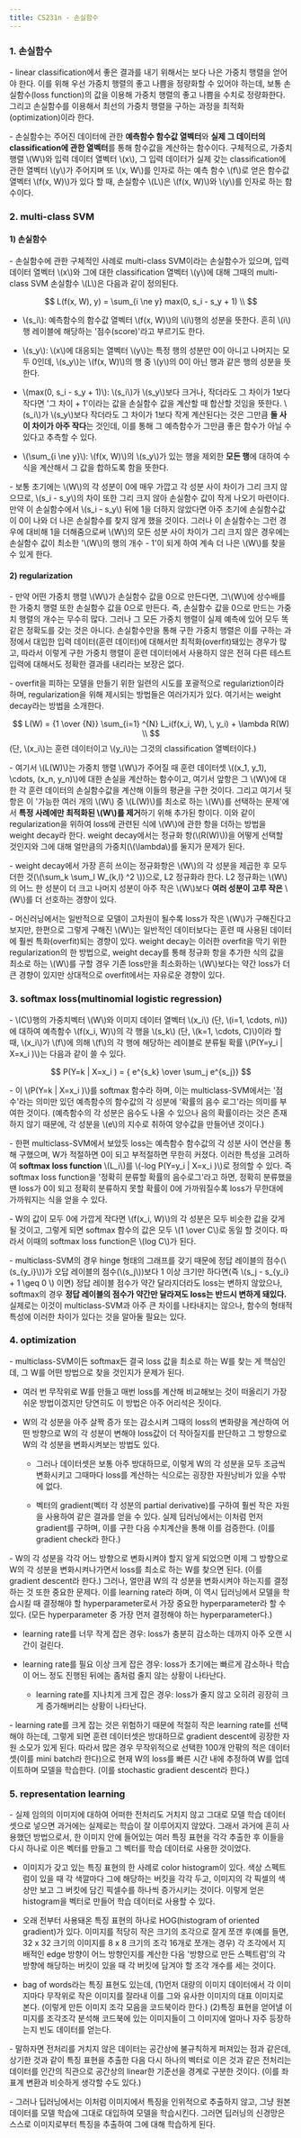 ```yaml
---
title: CS231n - 손실함수
---
```



### 1. 손실함수

\- linear classification에서 좋은 결과를 내기 위해서는 보다 나은 가중치 행렬을 얻어야 한다. 이를 위해 우선 가중치 행렬의 좋고 나쁨을 정량화할 수 있어야 하는데, 보통 손실함수(loss function)의 값을 이용해 가중치 행렬의 좋고 나쁨을 수치로 정량화한다. 그리고 손실함수를 이용해서 최선의 가중치 행렬을 구하는 과정을 최적화(optimization)이라 한다.

\- 손실함수는 주어진 데이터에 관한 **예측함수 함수값 열벡터**와 **실제 그 데이터의 classification에 관한 열벡터**를 통해 함수값을 계산하는 함수이다. 구체적으로, 가중치 행렬 \\(W\\)와 입력 데이터 열벡터 \\(x\\), 그 입력 데이터가 실제 갖는 classification에 관한 열벡터 \\(y\\)가 주어지며 또 \\(x, W\\)를 인자로 하는 예측 함수 \\(f\\)로 얻은 함수값 열벡터 \\(f(x, W)\\)가 있다 할 때, 손실함수 \\(L\\)은 \\(f(x, W)\\)와 \\(y\\)를 인자로 하는 함수이다.


### 2. multi-class SVM

#### 1) 손실함수

\- 손실함수에 관한 구체적인 사례로 multi-class SVM이라는 손실함수가 있으며, 입력 데이터 열벡터 \\(x\\)와 그에 대한 classification 열벡터 \\(y\\)에 대해 그때의 multi-class SVM 손실함수 \\(L\\)은 다음과 같이 정의된다.

$$
L(f(x, W), y) = \sum_{i \ne y} max(0,  s_i - s_y + 1) \\
$$


- \\(s_i\\): 예측함수의 함수값 열벡터 \\(f(x, W)\\)의 \\(i\\)행의 성분을 뜻한다. 흔히 \\(i\\)행 레이블에 해당하는 '점수(score)'라고 부르기도 한다.

- \\(s_y\\): \\(x\\)에 대응되는 열벡터 \\(y\\)는 특정 행의 성분만 0이 아니고 나머지는 모두 0인데, \\(s_y\\)는 \\(f(x, W)\\)의 행 중 \\(y\\)의 0이 아닌 행과 같은 행의 성분을 뜻한다.

- \\(max(0, s_i - s_y + 1)\\): \\(s_i\\)가 \\(s_y\\)보다 크거나, 작더라도 그 차이가 1보다 작다면 '그 차이 + 1'이라는 값을 손실함수 값을 계산할 때 합산할 것임을 뜻한다. \\(s_i\\)가 \\(s_y\\)보다 작더라도 그 차이가 1보다 작게 계산된다는 것은 그만큼 **둘 사이 차이가 아주 작다**는 것인데, 이를 통해 그 예측함수가 그만큼 좋은 함수가 아닐 수 있다고 추측할 수 있다.

- \\(\sum_{i \ne y}\\): \\(f(x, W)\\)의 \\(s_y\\)가 있는 행을 제외한 **모든 행**에 대하여 수식을 계산해서 그 값을 합하도록 함을 뜻한다.


\- 보통 초기에는 \\(W\\)의 각 성분이 0에 매우 가깝고 각 성분 사이 차이가 그리 크지 않으므로, \\(s_i - s_y\\)의 차이 또한 그리 크지 않아 손실함수 값이 작게 나오기 마련이다. 만약 이 손실함수에서 \\(s_i - s_y\\) 뒤에 1을 더하지 않았다면 아주 초기에 손실함수값이 0이 나와 더 나은 손실함수를 찾지 않게 했을 것이다. 그러나 이 손실함수는 그런 경우에 대비해 1을 더해줌으로써 \\(W\\)의 모든 성분 사이 차이가 그리 크지 않은 경우에는 손실함수 값이 최소한 '\\(W\\)의 행의 개수 - 1'이 되게 하여 계속 더 나은 \\(W\\)를 찾을 수 있게 한다.

#### 2) regularization

\- 만약 어떤 가중치 행렬 \\(W\\)가 손실함수 값을 0으로 만든다면, 그\\(W\\)에 상수배를 한 가중치 행렬 또한 손실함수 값을 0으로 만든다. 즉, 손실함수 값을 0으로 만드는 가중치 행렬의 개수는 무수히 많다. 그러나 그 모든 가중치 행렬이 실제 예측에 있어 모두 똑같은 정확도를 갖는 것은 아니다. 손실함수만을 통해 구한 가중치 행렬은 이를 구하는 과정에서 대입한 입력 데이터(훈련 데이터)에 대해서만 최적화(overfit)돼있는 경우가 많고, 따라서 이렇게 구한 가중치 행렬이 훈련 데이터에서 사용하지 않은 전혀 다른 테스트 입력에 대해서도 정확한 결과를 내리라는 보장은 없다.

\- overfit을 피하는 모델을 만들기 위한 일련의 시도를 포괄적으로 regulariztion이라 하며, regularization을 위해 제시되는 방법들은 여러가지가 있다. 여기서는 weight decay라는 방법을 소개한다. 

$$
L(W) = {1 \over {N}} \sum_{i=1} ^{N} L_i(f(x_i, W), \, y_i) + \lambda R(W) \\
$$
(단, \\(x_i\\)는 훈련 데이터이고 \\(y_i\\)는 그것의 classification 열벡터이다.)

\- 여기서 \\(L(W)\\)는 가중치 행렬 \\(W\\)가 주어질 때 훈련 데이터셋 \\((x_1, y_1), \cdots, (x_n, y_n)\\)에 대한 손실을 계산하는 함수이고, 여기서 앞항은 그 \\(W\\)에 대한 각 훈련 데이터의 손실함수값을 계산해 이들의 평균을 구한 것이다. 그리고 여기서 뒷항은 이 '가능한 여러 개의 \\(W\\) 중 \\(L(W)\\)를 최소로 하는 \\(W\\)를 선택하는 문제'에서 **특정 사례에만 최적화된 \\(W\\)를 제거**하기 위해 추가된 항이다. 이와 같이 regularization을 위하여 loss에 관련된 식에 \\(W\\)에 관한 항을 더하는 방법을 weight decay라 한다. weight decay에서는 정규화 항(\\(R(W)\\))을 어떻게 선택할 것인지와 그에 대해 얼만큼의 가중치(\\(\lambda\\)를 둘지가 문제가 된다.

\- weight decay에서 가장 흔히 쓰이는 정규화항은 \\(W\\)의 각 성분을 제곱한 후 모두 더한 것(\\(\sum_k \sum_l W_{k,l} ^2 \\))으로, L2 정규화라 한다. L2 정규화는 \\(W\\)의 어느 한 성분이 더 크고 나머지 성분이 아주 작은 \\(W\\)보다 **여러 성분이 고루 작은** \\(W\\)를 더 선호하는 경향이 있다.

\- 머신러닝에서는 일반적으로 모델이 고차원이 될수록 loss가 작은 \\(W\\)가 구해진다고 보지만, 한편으로 그렇게 구해진 \\(W\\)는 일반적인 데이터보다는 훈련 때 사용된 데이터에 훨씬 특화(overfit)되는 경향이 있다. weight decay는 이러한 overfit을 막기 위한 regularization의 한 방법으로, weight decay를 통해 정규화 항을 추가한 식의 값을 최소로 하는 \\(W\\)를 구할 경우 기존 loss만을 최소화하는 \\(W\\)보다는 약간 loss가 더 큰 경향이 있지만 상대적으로 overfit에서는 자유로운 경향이 있다.


### 3. softmax loss(multinomial logistic regression)

\- \\(C\\)행의 가중치벡터 \\(W\\)와 이미지 데이터 열벡터 \\(x_i\\) (단, \\(i=1, \cdots, n\\))에 대하여 예측함수 \\(f(x_i, W)\\)의 각 행을 \\(s_k\\) (단, \\(k=1, \cdots, C)\\)이라 할 때, \\(x_i\\)가 \\(f\\)에 의해 \\(f\\)의 각 행에 해당하는 레이블로 분류될 확률 \\(P(Y=y_i \| X=x_i )\\)는 다음과 같이 쓸 수 있다.

$$
P(Y=k | X=x_i ) = { e^{s_k} \over \sum_j e^{s_j}}
$$

\- 이 \\(P(Y=k \| X=x_i )\\)를 softmax 함수라 하며, 이는 multiclass-SVM에서는 '점수'라는 의미만 있던 예측함수의 함수값의 각 성분에 '확률의 음수 로그'라는 의미를 부여한 것이다. (예측함수의 각 성분은 음수도 나올 수 있으나 음의 확률이라는 것은 존재하지 않기 때문에, 각 성분을 \\(e\\)의 지수로 취하여 양수값을 만들어낸 것이다.)

\- 한편 multiclass-SVM에서 보았듯 loss는 예측함수 함수값의 각 성분 사이 연산을 통해 구했으며, W가 적절하면 0이 되고 부적절하면 무한히 커졌다. 이러한 특성을 고려하여 **softmax loss function** \\(L_i\\)를 \\(-log P(Y=y_i \| X=x_i )\\)로 정의할 수 있다. 즉 softmax loss function을 '정확히 분류할 확률의 음수로그'라고 하면, 정확히 분류했을 땐 loss가 0이 되고 정확히 분류하지 못할 확률이 0에 가까워질수록 loss가 무한대에 가까워지는 식을 얻을 수 있다.

\- W의 값이 모두 0에 가깝게 작다면 \\(f(x_i, W)\\)의 각 성분은 모두 비슷한 값을 갖게 될 것이고, 그렇게 되면 softmax 함수의 값은 모두 \\(1 \over C\\)로 동일 할 것이다. 따라서 이때의 softmax loss function은 \\(log C\\)가 된다.

\- multiclass-SVM의 경우 hinge 형태의 그래프를 갖기 때문에 정답 레이블의 점수(\\(s_{y_i}\\))가 오답 레이블의 점수(\\(s_j\\))보다 1 이상 크기만 하다면(즉 \\(s_j - s_{y_i} + 1 \geq 0 \\) 이면) 정답 레이블 점수가 약간 달라지더라도 loss는 변하지 않았으나, softmax의 경우 **정답 레이블의 점수가 약간만 달라져도 loss는 반드시 변하게 돼있다.** 실제로는 이것이 multiclass-SVM과 아주 큰 차이를 나타내지는 않으나, 함수의 형태적 특성에 이러한 차이가 있다는 것을 알아둘 필요는 있다.



### 4. optimization

\- multiclass-SVM이든 softmax든 결국 loss 값을 최소로 하는 W를 찾는 게 핵심인데, 그 W를 어떤 방법으로 찾을 것인지가 문제가 된다. 

- 여러 번 무작위로 W를 만들고 매번 loss를 계산해 비교해보는 것이 떠올리기 가장 쉬운 방법이겠지만 당연히도 이 방법은 아주 어리석은 짓이다. 

- W의 각 성분을 아주 살짝 증가 또는 감소시켜 그때의 loss의 변화량을 계산하여 어떤 방향으로 W의 각 성분이 변해야 loss값이 더 작아질지를 판단하고 그 방향으로 W의 각 성분을 변화시켜보는 방법도 있다. 

  - 그러나 데이터셋은 보통 아주 방대하므로, 이렇게 W의 각 성분을 모두 조금씩 변화시키고 그때마다 loss를 계산하는 식으로는 굉장한 자원낭비가 있을 수밖에 없다.

  - 벡터의 gradient(벡터 각 성분의 partial derivative)를 구하여 훨씬 작은 자원을 사용하여 같은 결과를 얻을 수 있다. 실제 딥러닝에서는 이처럼 먼저 gradient를 구하며, 이를 구한 다음 수치계산을 통해 이를 검증한다. (이를 gradient check라 한다.)

\- W의 각 성분을 각각 어느 방향으로 변화시켜야 할지 알게 되었으면 이제 그 방향으로 W의 각 성분을 변화시켜나가면서 loss를 최소로 하는 W를 찾으면 된다. (이를 gradient descent라 한다.) 그러나, 얼만큼 W의 각 성분을 변화시켜야 하는지를 결정하는 것 또한 중요한 문제다. 이를 learning rate라 하며, 이 역시 딥러닝에서 모델을 학습시킬 때 결정해야 할 hyperparameter로서 가장 중요한 hyperparameter라 할 수 있다. (모든 hyperparameter 중 가장 먼저 결정해야 하는 hyperparameter다.)

- learning rate를 너무 작게 잡은 경우: loss가 충분히 감소하는 데까지 아주 오랜 시간이 걸린다.

- learning rate를 필요 이상 크게 잡은 경우: loss가 초기에는 빠르게 감소하나 학습이 어느 정도 진행된 뒤에는 좀처럼 줄지 않는 상황이 나타난다.

  - learning rate를 지나치게 크게 잡은 경우: loss가 줄지 않고 오히려 굉장히 크게 증가해버리는 상황이 나타난다.

\- learning rate를 크게 잡는 것은 위험하기 때문에 적절히 작은 learning rate를 선택해야 하는데, 그렇게 되면 훈련 데이터셋은 방대하므로 gradient descent에 굉장한 자원 소모가 있게 된다. 따라서 많은 경우 무작위적으로 선택한 100개 안팎의 적은 데이터셋(이를 mini batch라 한다)으로 현재 W의 loss를 빠른 시간 내에 추정하여 W를 업데이트하며 모델을 학습한다. (이를 stochastic gradient descent라 한다.)


### 5. representation learning

\- 실제 임의의 이미지에 대하여 어떠한 전처리도 거치지 않고 그대로 모델 학습 데이터셋으로 넣으면 과거에는 실제로는 학습이 잘 이루어지지 않았다. 그래서 과거에 흔히 사용했던 방법으로서, 한 이미지 안에 들어있는 여러 특징 표현을 각각 추출한 후 이들을 다시 하나로 이은 벡터를 만들고 그 벡터를 학습 데이터로 사용한 것이었다. 

- 이미지가 갖고 있는 특징 표현의 한 사례로 color histogram이 있다. 색상 스펙트럼이 있을 때 각 색깔마다 그에 해당하는 버킷을 각각 두고, 이미지의 각 픽셀의 색상만 보고 그 버킷에 담긴 픽셀수를 하나씩 증가시키는 것이다. 이렇게 얻은 histogram을 벡터로 만들어 학습 데이터로 사용할 수 있다.

- 오래 전부터 사용돼온 특징 표현의 하나로 HOG(histogram of oriented gradient)가 있다. 이미지를 적당히 작은 크기의 조각으로 잘게 쪼갠 후(예를 들면, 32 x 32 크기의 이미지를 8 x 8 크기의 조각 16개로 쪼개는 경우) 각 조각에서 지배적인 edge 방향이 어느 방향인지를 계산한 다음 '방향으로 만든 스펙트럼'의 각 방향에 해당하는 버킷이 있을 때 각 버킷에 담겨야 할 조각 개수를 세는 것이다.

- bag of words라는 특징 표현도 있는데, (1)먼저 대량의 이미지 데이터에서 각 이미지마다 무작위로 작은 이미지를 잘라내 이를 그와 유사한 이미지의 대표 이미지로 본다. (이렇게 만든 이미지 조각 모음을 코드북이라 한다.) (2)특징 표현을 얻어낼 이미지를 조각조각 분석해 코드북에 있는 이미지들이 그 이미지에 얼마나 자주 등장하는지 빈도 데이터를 얻는다.

\- 말하자면 전처리를 거치지 않은 데이터는 공간상에 불규칙하게 퍼져있는 점과 같은데, 상기한 것과 같이 특징 표현을 추출한 다음 다시 하나의 벡터로 이은 것과 같은 전처리는 데이터를 인간의 직관으로 공간상의 linear한 기준선을 경계로 구분한 것이다. (이를 좌표계 변환과 비슷하게 생각할 수도 있다.)

\- 그러나 딥러닝에서는 이처럼 이미지에서 특징을 인위적으로 추출하지 않고, 그냥 원본 데이터를 모델 학습에 그대로 대입하여 모델을 학습시킨다. 그러면 딥러닝의 신경망은 스스로 이미지로부터 특징을 추출하여 그에 대해 학습하게 된다.